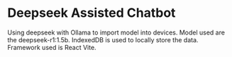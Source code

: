 # Deepseek Assisted Chatbot

Using deepseek with Ollama to import model into devices. Model used are the deepseek-r1:1.5b. IndexedDB is used to locally store the data. Framework used is React Vite.
 
